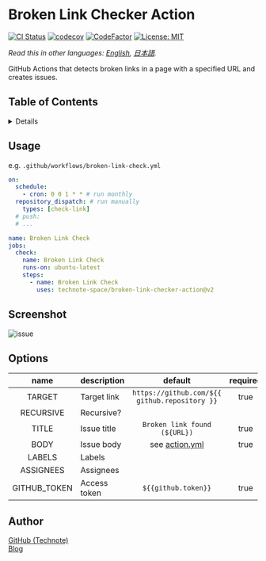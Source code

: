 # Broken Link Checker Action

[![CI Status](https://github.com/technote-space/broken-link-checker-action/workflows/CI/badge.svg)](https://github.com/technote-space/broken-link-checker-action/actions)
[![codecov](https://codecov.io/gh/technote-space/broken-link-checker-action/branch/main/graph/badge.svg)](https://codecov.io/gh/technote-space/broken-link-checker-action)
[![CodeFactor](https://www.codefactor.io/repository/github/technote-space/broken-link-checker-action/badge)](https://www.codefactor.io/repository/github/technote-space/broken-link-checker-action)
[![License: MIT](https://img.shields.io/badge/License-MIT-blue.svg)](https://github.com/technote-space/broken-link-checker-action/blob/main/LICENSE)

*Read this in other languages: [English](README.md), [日本語](README.ja.md).*

GitHub Actions that detects broken links in a page with a specified URL and creates issues.

## Table of Contents

<!-- START doctoc generated TOC please keep comment here to allow auto update -->
<!-- DON'T EDIT THIS SECTION, INSTEAD RE-RUN doctoc TO UPDATE -->
<details>
<summary>Details</summary>

- [Usage](#usage)
- [Screenshot](#screenshot)
- [Options](#options)
- [Author](#author)

</details>
<!-- END doctoc generated TOC please keep comment here to allow auto update -->

## Usage
e.g. `.github/workflows/broken-link-check.yml`

```yaml
on:
  schedule:
    - cron: 0 0 1 * * # run monthly
  repository_dispatch: # run manually
    types: [check-link]
  # push:
  # ...

name: Broken Link Check
jobs:
  check:
    name: Broken Link Check
    runs-on: ubuntu-latest
    steps:
      - name: Broken Link Check
        uses: technote-space/broken-link-checker-action@v2
```

## Screenshot
![issue](https://raw.githubusercontent.com/technote-space/broken-link-checker-action/images/issue.png)

## Options
| name | description | default | required | e.g. |
|:---:|:---|:---:|:---:|:---:|
| TARGET | Target link | `https://github.com/${{ github.repository }}` | true | `https://example.com` |
| RECURSIVE | Recursive? | | | `true` |
| TITLE | Issue title | `Broken link found (${URL})` | true | `${URL} is broken` |
| BODY | Issue body | see [action.yml](action.yml) | true | |
| LABELS | Labels | | | |
| ASSIGNEES | Assignees | | | |
| GITHUB_TOKEN | Access token | `${{github.token}}` | true | `${{secrets.ACCESS_TOKEN}}` |

## Author
[GitHub (Technote)](https://github.com/technote-space)  
[Blog](https://technote.space)

